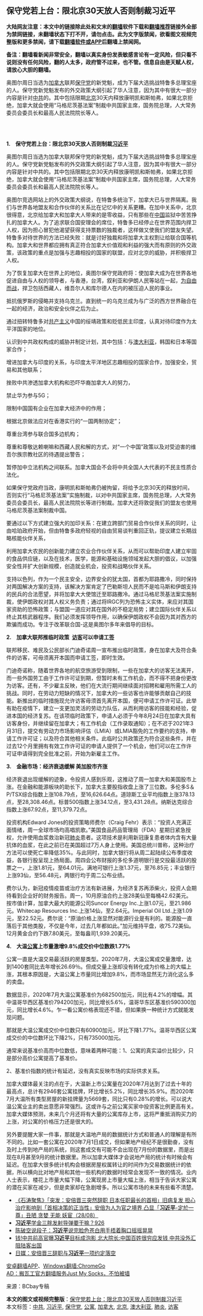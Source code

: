  <h2>保守党若上台：限北京30天放人否则制裁习近平</h2> <p class="notice"><b>大陆网友注意：本文中的链接除此处和文末的<a href="https://github.com/bannedbook/fanqiang" >翻墙</a>软件下载和<a href="https://github.com/killgcd/justmysocks/blob/master/README.md">翻墙推荐</a>链接外全部为禁网链接，未翻墙状态下打不开，请勿点击。此为文字版禁闻，欲看图文视频完整版和更多禁闻，请下载<a href="https://github.com/bannedbook/fanqiang">翻墙软件或APP</a>后翻墙上禁闻网。</p><p>备注：翻墙看新闻非常安全，翻墙以真实身份发表敏感言论有一定风险，但只看不说则没有任何风险，翻的人太多，政府管不过来，也不管。信息自由是天赋人权，请放心大胆的翻墙。</b></p>  <div class="entry"> <p id="summary">奥图尔周日当选为<a href="https://www.bannedbook.org/bnews/tag/%e5%8a%a0%e6%8b%bf%e5%a4%a7/" class="st_tag internal_tag" rel="tag" title="标签 加拿大 下的日志">加拿大</a>联邦<a href="https://www.bannedbook.org/bnews/tag/%e4%bf%9d%e5%ae%88%e5%85%9a/" class="st_tag internal_tag" rel="tag" title="标签 保守党 下的日志">保守党</a>的新党魁，成为下届大选挑战特鲁多总理宝座的人。保守党新党魁发布的外交政策大纲引起了华人注意，因为其中有很大一部分内容是针对<a href="https://www.bannedbook.org/bnews/tag/%e4%b8%ad%e5%85%b1/" class="st_tag internal_tag" rel="tag" title="标签 中共 下的日志">中共</a>的。其中包括限期<a href="https://www.bannedbook.org/bnews/tag/%e5%8c%97%e4%ba%ac/" class="st_tag internal_tag" rel="tag" title="标签 北京 下的日志">北京</a>30天内释放康明凯和斯帕弗，如果北京拒绝，加拿大就会使用“马格尼茨基法案”制裁中共国家主席，国务院总理，人大常务委员会委员长和最高人民法院院长等人。</p> <p></p> <p><br />&nbsp;</p> <p><strong>1.&nbsp;&nbsp;&nbsp; 保守党若上台：限北京30天放人否则制裁<a href="https://www.bannedbook.org/bnews/tag/%e4%b9%a0%e8%bf%91%e5%b9%b3/" class="st_tag internal_tag" rel="tag" title="标签 习近平 下的日志">习近平</a></strong></p> <p>奥图尔周日当选为加拿大联邦保守党的新党魁，成为下届大选挑战特鲁多总理宝座的人。保守党新党魁发布的外交政策大纲引起了华人注意，因为其中有很大一部分内容是针对中共的。其中包括限期北京30天内释放康明凯和斯帕弗，如果北京拒绝，加拿大就会使用“马格尼茨基法案”制裁中共国家主席，国务院总理，人大常务委员会委员长和最高人民法院院长等人。</p> <p>奥图尔竞选网站上的外交政策大纲说，在特鲁多统治下，加拿大已与世界隔离。我们与世界各地盟友和合作伙伴的关系比在记忆中的关系更糟。在加中关系中，北京很得意，北京给加拿大和加拿大人带来的是零收益，只有那些在<span class='wp_keywordlink_affiliate'><a href="https://www.bannedbook.org/" title="中国" target="_blank">中国</a></span>监狱中苦苦挣扎的加拿大人。为了追求联合国安理会的席位，特鲁多已经停止在世界范围内捍卫人权，因为担心冒犯他渴望获得支持票数的独裁者，这样做又使我们的盟友失望。特鲁多对待世界的方法已经失败：就是讨好独裁和将加拿大主权割让给联合国等机构。加拿大和世界都应拥有真正符合加拿大价值观和利益的强大而有原则的外交政策，该政策的重点是加强与志趣相投的国家的联盟，应对北京的威胁，并积极捍卫人权。</p> <p>为了恢复加拿大在世界上的地位，奥图尔保守党政府将：使加拿大成为在世界各地促进自由与人权的领导者，与香港，台湾，叙利亚和伊朗人民等站在一起，<span class='wp_keywordlink'><a href="https://www.bannedbook.org/forum2/topic1689.html" title="余杰《为自由而战——余杰政论自选集》" target="_blank">为自由而战</a></span>，捍卫包括西藏人，维吾尔人和库尔德人在内的被压迫人民的事业。</p> <p>抵抗俄罗斯的侵略并支持乌克兰。直到统一的乌克兰成为与广泛的西方世界融合在一起的经济，政治和安全伙伴之后为止。</p> <p>通过扭转特鲁多对<span class='wp_keywordlink'><a href="https://www.bannedbook.org/forum2/topic6177.html" title="《共产主义的终极目的》" target="_blank">共产主义</a></span>中国的绥靖政策和贬低民主印度，认真对待印度作为太平洋国家的地位。</p>  <p>认识到中共政权构成的威胁并制定计划，其中包括：与<a href="https://www.bannedbook.org/bnews/tag/%e6%be%b3%e5%a4%a7%e5%88%a9%e4%ba%9a/" class="st_tag internal_tag" rel="tag" title="标签 澳大利亚 下的日志">澳大利亚</a>，韩国和日本等国家合作；</p> <p>增进加拿大与印度的关系，与印度太平洋地区志趣相投的国家合作，加强安全，贸易和其他联系；</p> <p>挫败中共渗透加拿大机构和恐吓华裔加拿大人的努力，</p> <p>禁止华为参与5G；</p> <p>限制中国国有企业在加拿大经济中的作用；</p> <p>根据北京做法应对在香港实行的“一国两制协定”；</p> <p>尊重台湾参与联合国多边机构；</p> <p>尊重和尊敬达赖喇嘛和西藏人民和解的方式，对“一个中国”政策以及对受迫害的维吾尔族宗教社区的待遇提出警告；</p> <p>暂停加中立法机构之间联系。加拿大国会不会将中共全国人大代表的不民主性质合法化。</p>  <p>如果保守党政府当政，康明凯和斯帕弗仍被拘留，将给予北京30天的释放时间，否则实行“马格尼茨基法案”实施制裁，以对中共国家主席，国务院总理，人大常务委员会委员长，最高人民法院院长等进行制裁。加拿大还将敦促我们的盟友也使用马格尼茨基法案制裁中国。</p> <p>要通过以下方式建立强大的加印关系：在建立跨部门贸易合作伙伴关系的同时，让由哈珀政府开始，但由特鲁多政府轻视的自由贸易谈判重回正轨，提议建立长期战略核能伙伴关系，</p> <p>利用加拿大农民的创新能力建立农业合作伙伴关系，从而可以帮助印度人建立牢固的食品供应链，以及在技术，医学，能源和基础设施领域发起大胆的倡议，以加强安全性并扩大创新规模，创造就业机会，投资和战略伙伴关系。</p> <p>支持以色列，作为一个民主安全，边界安全的犹太国，首都为耶路撒冷，同时保持对两国解决方案的支持，该解决方案肯定了巴勒斯坦人民而不是哈马斯和伊朗支持的民兵的合法愿望，并将加拿大大使馆迁至耶路撒冷。通过马格尼茨基法案实施制裁，使伊朗政权对其人权义务负责；通过将IRGC列为恐怖主义实体，来应对其国家资助的恐怖政策；与盟国一道应对其在国外的不稳定局势；建立国际伙伴关系以终止其核武器程序。我们必须发挥领导作用，以确保伊朗政权不会因为其对西方的欺骗而成功。专注于改革联合国-这是奥图尔多年来倡导的目标。</p> <p><strong>2.&nbsp;&nbsp;&nbsp; 加拿大联邦推临时政策 <a href="https://www.bannedbook.org/bnews/tag/%E8%AE%BF%E5%AE%A2/" class="st_tag internal_tag" rel="tag" title="标签 访客 下的日志">访客</a>可以申请工签</strong></p> <p>联邦移民、难民及公民部长门迪奇诺周一宣布推出临时政策，身在加拿大及符合条件的访客，可毋须离开本国而申请工签，即时生效。</p> <p>门迪奇诺称，随着世界各地的航空旅游受到限制，一些在加拿大的访客无法离开，而一些外国劳工由于工作许可证到期，但暂时未有工作机会，而不得不把身份更改为访客。还有，不少雇主反映，他们在大流行期间继续面对招聘和雇用所需工人的挑战。同时，在劳动力短缺的情况下，加拿大的一些访客也许能够贡献自己的技能。新推出的临时措施现允许访客毋须首先离开本国，便可申请工作许可证。此举有助在疫情下，建立一支更加灵活的劳动力队伍，从而利用访客的技能和经验，促进本国的经济复苏。在该项临时政策下，申请人必须于今年8月24日在加拿大具有访客身份，并继续留在加拿大；有工作机会（工作录取通知）；在不迟于2021年3月31日，提交有劳动力市场影响评估（LMIA）或LMIA豁免的工作要约的支持，申请工作许可证；以及符合其他相关条件。此临时公共政策还为符合这些条件，并在过去12个月里拥有有效工作许可证的申请人提供了一个机会，他们可以在工作许可证申请得到完全批准之前，开始为新雇主工作。</p> <p><strong>3.&nbsp;&nbsp;&nbsp; 金融市场：经济衰退缓解 美加股市齐涨</strong></p> <p>经济衰退出现缓解的迹象，令投资人感到乐观，这推动了周一加拿大和美国股市上涨。在金融和能源板块的助长下，加拿大主要股指收盘上涨了三位数。多伦多S＆P/TSX综合指数上涨108.79点，至16,626.64点。道琼斯工业平均指数上涨378.13点，至28,308.46点。标普500指数上涨34.12点，至3,431.28点。纳斯达克综合指数上涨67.92点，至11,379.72点。</p>  <p>投资机构Edward Jones的投资策略师费尔（Craig Fehr）表示：“投资人充满正面情绪，周一全球市场均高唱凯歌。”美国食品药品管理局（FDA）星期日紧急授权，允许使用血浆救治新冠<a href="https://www.bannedbook.org/bnews/tag/%e8%82%ba%e7%82%8e/" class="st_tag internal_tag" rel="tag" title="标签 肺炎 下的日志">肺炎</a>患者。这项技术是利用新冠康复患者体内含有大量抗体的血浆，在此之前已在美国超过7万人身上使用。美国总统川普称，这种治疗方法可以使死亡率降低35%。与此同时，加拿大银行将从周二起陆续公布季度收益，各银行股呈现上扬局面。周四会公布财报的多伦多道明银行是交投最活跃的股票之一，上涨1.81元，至64.01元。满地可银行上涨1.37元，至76.85元；丰业银行上涨93仙，至56.48元，两银行均于周二公布业绩。</p> <p>费尔认为，新冠疫情疫苗或治疗方法有新进展，为经济复苏再添柴火，投资人会期待看到企业好的财务报告。周一，10月原油合约上涨28美仙至每桶42.62美元。按市值计算，加拿大最大的能源公司Suncor Energy Inc.上涨1.07元，至21.986元。Whitecap Resources Inc.上涨14仙，至2.64元。Imperial Oil Ltd.上涨1.09元，至22.52元。费尔说：“原油价格上涨显然对能源行业是有利的。能源股一直落后于其他类股，不仅是今年，过去几年都如此。”加元维持平盘，收75.72美仙。12月黄金合约下跌7.80美元，至每盎司1,939.20美元。</p> <p><strong>4.&nbsp;&nbsp;&nbsp; 大温<a href="https://www.bannedbook.org/bnews/tag/%E5%85%AC%E5%AF%93/" class="st_tag internal_tag" rel="tag" title="标签 公寓 下的日志">公寓</a>上市量激增9.8%成交价中位数跌1.77%</strong></p> <p>公寓一直是大温交易最活跃的房屋类型。2020年7月，大温公寓成交量激增，达到1400套同比去年增长26.69％。但成交量上涨却没有转化成为价格上的大幅上涨，其根本原因是，大温公寓上市量同比增加9.8%，而市场显然无力消化这么多的卖盘。</p> <p>数据显示，2020年7月大温公寓基准价为682500加元，同比有4.2%的增幅。其中温哥华西区基准价794200加元，同比增长5.6%，温哥华东区基准价590300加元，同比增长4.6%。乍一看公寓价格表现还不错，但如果换一种统计方式就能发现问题。</p> <p>那就是大温公寓成交价中位数只有60900加元，环比下降1.77%。温哥华西区公寓成交价的中位数环比下降2%，只有735000加元。</p> <p>通常来说基准价高而中位数低，意味着两种可能：1、公寓的真实溢价比较少，只是部分高价公寓提高了基准价。</p> <p>2、基准价指数的统计有延迟，没有真实反映市场的实际供求关系。</p> <p>加拿大媒体最关注的点在于，大温新上市公寓量在2020年7月达到了过去十年的最高点，总计有2946套公寓挂牌，环比增长5.2%，同比增长35.9%。而2020年7月大温所有类型房屋的新挂牌量为5669套，同比只有0.28%的增长。可以说大温公寓业主的卖出意愿非常强烈。这或许与之前公寓买家中投资客比例更高有关。加拿大媒体预测，未来几个月还将有大量的公寓库存上市，这将严重抵消购买力的上涨，对公寓的价格压力还是很大的。</p>  <p>另外要提醒大家一件事，那就是大温地产局的数据统计方式和普通人的理解是有所不同的。比如一套公寓在2020年7月1日成交，但如果地产经纪不是很勤奋，没有及时上传到地产局的系统，则这套成交有可能不会出现在7月份的数据里，而是出现在8月甚至9月的统计数据里。所以加拿大媒体才会说地产局的统计有时候会有延迟。在加拿大很多统计机构会根据房屋权属转让的时间作为交易数据统计的依据，所以横向比对地产局和其他一些机构的数据时经常会发现不一致的情况。业内人士表示，楼花上市量大幅下降，公寓现房上市量大幅上涨，相当于告诉大家公寓的潜在买家在减少，但是卖家却在急剧增多。所以公寓市场的未来有些看不清楚。</p> <ul class='op-related-articles' title='相关阅读'> <li><a href='https://www.bannedbook.org/bnews/bannedvideo/20200829/1387427.html' target='_blank'>《石涛聚焦》「突发：安倍晋三突然辞职 日本任职最长的首相」旧病复发 担心治疗影响到「首相决策的正当性」安倍为人为官之境界 凸显「<b>习近平</b>-定於一尊」丑陋 贪婪 无能 妖宦（28/08）</a></li> <li><a href='https://www.bannedbook.org/bnews/bannedvideo/20200829/1387413.html' target='_blank'><b>习近平</b>学金三胖发射导弹要干嘛？926</a></li> <li><a href='https://www.bannedbook.org/bnews/bannedvideo/20200829/1387411.html' target='_blank'>陈破空说段子：<b>习近平</b>说完脸色苍白用手捂着胸口摇摇晃晃</a></li> <li><a href='https://www.bannedbook.org/bnews/topimagenews/20200828/1387286.html' target='_blank'>钱!中共前高官曝<b>习近平</b>目标成泡影 北大院长:中国百姓很穷应发钱 中共没外汇阻陆客出国</a></li> <li><a href='https://www.bannedbook.org/bnews/cbnews/20200828/1387273.html' target='_blank'>日媒：安倍晋三辞职与<b>习近平</b>一项约定落空</a></li> </ul> <div class="texttj"> <a href="https://github.com/bannedbook/fanqiang/wiki/%E7%A6%81%E9%97%BB%E7%BD%91%E5%AE%89%E5%8D%93%E7%BF%BB%E5%A2%99%E6%96%B0%E9%97%BBAPP" target="_blank">安卓翻墙APP</a>、<a href="https://github.com/bannedbook/fanqiang/wiki/Chrome%E4%B8%80%E9%94%AE%E7%BF%BB%E5%A2%99%E5%8C%85" target="_blank">Windows翻墙:ChromeGo</a><br/> <a href="https://github.com/killgcd/justmysocks/blob/master/README.md" target="_blank">AD：搬瓦工官方翻墙服务Just My Socks，不怕被墙</a> </div><p> 来源：BCbay专稿 </p><a name='sharetosocial'></a>         <div><b>本文的图文或视频完整版</b>：<a href='https://www.bannedbook.org/bnews/cnnews/20200829/1387455.html'>保守党若上台：限北京30天放人否则制裁习近平</a></div>  </div><!--END ENTRY--> <div class="postfooter"> <div>本文标签：<a href="https://www.bannedbook.org/bnews/tag/%e4%b8%ad%e5%85%b1/" rel="tag">中共</a>, <a href="https://www.bannedbook.org/bnews/tag/%e4%b9%a0%e8%bf%91%e5%b9%b3/" rel="tag">习近平</a>, <a href="https://www.bannedbook.org/bnews/tag/%e4%bf%9d%e5%ae%88%e5%85%9a/" rel="tag">保守党</a>, <a href="https://www.bannedbook.org/bnews/tag/%E5%85%AC%E5%AF%93/" rel="tag">公寓</a>, <a href="https://www.bannedbook.org/bnews/tag/%e5%8a%a0%e6%8b%bf%e5%a4%a7/" rel="tag">加拿大</a>, <a href="https://www.bannedbook.org/bnews/tag/%e5%8c%97%e4%ba%ac/" rel="tag">北京</a>, <a href="https://www.bannedbook.org/bnews/tag/%e6%be%b3%e5%a4%a7%e5%88%a9%e4%ba%9a/" rel="tag">澳大利亚</a>, <a href="https://www.bannedbook.org/bnews/tag/%e8%82%ba%e7%82%8e/" rel="tag">肺炎</a>, <a href="https://www.bannedbook.org/bnews/tag/%E8%AE%BF%E5%AE%A2/" rel="tag">访客</a></div>  </div><!--END POSTFOOTER--> 